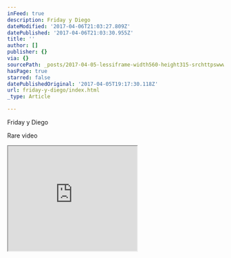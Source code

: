 ```yaml
---
inFeed: true
description: Friday y Diego
dateModified: '2017-04-06T21:03:27.809Z'
datePublished: '2017-04-06T21:03:30.955Z'
title: ''
author: []
publisher: {}
via: {}
sourcePath: _posts/2017-04-05-lessiframe-width560-height315-srchttpswwwyoutubeco.md
hasPage: true
starred: false
datePublishedOriginal: '2017-04-05T19:17:30.118Z'
url: friday-y-diego/index.html
_type: Article

---
```

Friday y Diego

Rare video

<iframe src="https://the-grid.github.io/ed-userhtml/?g=eJwlzUEOwiAQAMCvkH1AV6010ZReTK8-wFuBrZBA18ASoq_X6AdmxrDmJZFqwYnXMJx2oDyFhxcN_X4AVbLV4EWe5YLYWuteXKUa6iwnpGTIYb3e7vw-z4cjg_pxhrOjrOGLLTFyW2uMxWaibRrxP04fwREpnw" height="244" style=""></iframe>